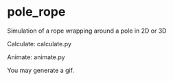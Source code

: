 # pole_rope
Simulation of a rope wrapping around a pole in 2D or 3D

Calculate: calculate.py

Animate: animate.py

You may generate a gif.
